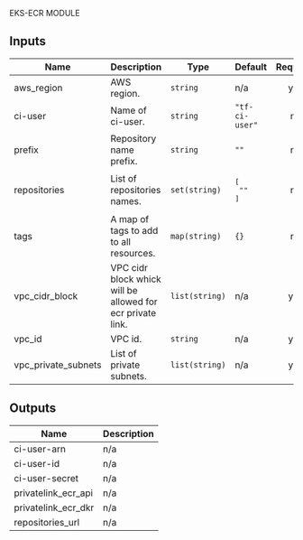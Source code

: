 EKS-ECR MODULE

## Inputs

| Name | Description | Type | Default | Required |
|------|-------------|------|---------|:--------:|
| aws\_region | AWS region. | `string` | n/a | yes |
| ci-user | Name of ci-user. | `string` | `"tf-ci-user"` | no |
| prefix | Repository name prefix. | `string` | `""` | no |
| repositories | List of repositories names. | `set(string)` | <pre>[<br>  ""<br>]</pre> | no |
| tags | A map of tags to add to all resources. | `map(string)` | `{}` | no |
| vpc\_cidr\_block | VPC cidr block whick will be allowed for ecr private link. | `list(string)` | n/a | yes |
| vpc\_id | VPC id. | `string` | n/a | yes |
| vpc\_private\_subnets | List of private subnets. | `list(string)` | n/a | yes |

## Outputs

| Name | Description |
|------|-------------|
| ci-user-arn | n/a |
| ci-user-id | n/a |
| ci-user-secret | n/a |
| privatelink\_ecr\_api | n/a |
| privatelink\_ecr\_dkr | n/a |
| repositories\_url | n/a |
